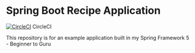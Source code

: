 # Spring Boot Recipe Application
[![CircleCI](https://circleci.com/gh/Arnoldrx/spring5-recipe-app/tree/main.svg?style=svg)](https://circleci.com/gh/Arnoldrx/spring5-recipe-app/tree/main)
CircleCI

This repository is for an example application built in my Spring Framework 5 - Beginner to Guru
